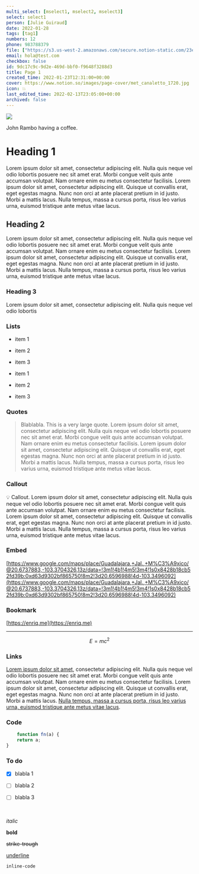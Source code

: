 ```yaml
---
multi_select: [mselect1, mselect2, mselect3]
select: select1
person: [Julie Guiraud]
date: 2022-01-28
tags: [tag1]
numbers: 12
phone: 983788379
file: ["https://s3.us-west-2.amazonaws.com/secure.notion-static.com/23e8b74e-86d1-4b3a-bd9a-dd0415a954e4/me.jpeg?X-Amz-Algorithm=AWS4-HMAC-SHA256&X-Amz-Content-Sha256=UNSIGNED-PAYLOAD&X-Amz-Credential=AKIAT73L2G45EIPT3X45%2F20220214%2Fus-west-2%2Fs3%2Faws4_request&X-Amz-Date=20220214T222343Z&X-Amz-Expires=3600&X-Amz-Signature=0eec5e271b94290448244a0d0b449330d35d10cfa2d6eaf0809387af0c8f6ecc&X-Amz-SignedHeaders=host&x-id=GetObject"]
email: hola@test.com
checkbox: false
id: 9dc17c9c-9d2e-469d-bbf0-f9648f3288d3
title: Page 1
created_time: 2022-01-23T12:31:00+00:00
cover: https://www.notion.so/images/page-cover/met_canaletto_1720.jpg
icon: 💥
last_edited_time: 2022-02-13T23:05:00+00:00
archived: false
---
```


![](https://media.gqmagazine.fr/photos/5bb5a42b46d32e001186b6b5/16:9/w_1280,c_limit/Rambo_Fist_blood_-_017photo1.jpg)

John Rambo having a coffee.

# Heading 1

Lorem ipsum dolor sit amet, consectetur adipiscing elit. Nulla quis neque vel odio lobortis posuere nec sit amet erat. Morbi congue velit quis ante accumsan volutpat. Nam ornare enim eu metus consectetur facilisis. Lorem ipsum dolor sit amet, consectetur adipiscing elit. Quisque ut convallis erat, eget egestas magna. Nunc non orci at ante placerat pretium in id justo. Morbi a mattis lacus. Nulla tempus, massa a cursus porta, risus leo varius urna, euismod tristique ante metus vitae lacus.

## Heading 2

Lorem ipsum dolor sit amet, consectetur adipiscing elit. Nulla quis neque vel odio lobortis posuere nec sit amet erat. Morbi congue velit quis ante accumsan volutpat. Nam ornare enim eu metus consectetur facilisis. Lorem ipsum dolor sit amet, consectetur adipiscing elit. Quisque ut convallis erat, eget egestas magna. Nunc non orci at ante placerat pretium in id justo. Morbi a mattis lacus. Nulla tempus, massa a cursus porta, risus leo varius urna, euismod tristique ante metus vitae lacus.

### Heading 3

Lorem ipsum dolor sit amet, consectetur adipiscing elit. Nulla quis neque vel odio lobortis 

### Lists

- item 1

- item 2

- item 3

- item 1

- item 2

- item 3

### Quotes

> Blablabla. This is a very large quote. Lorem ipsum dolor sit amet, consectetur adipiscing elit. Nulla quis neque vel odio lobortis posuere nec sit amet erat. Morbi congue velit quis ante accumsan volutpat. Nam ornare enim eu metus consectetur facilisis. Lorem ipsum dolor sit amet, consectetur adipiscing elit. Quisque ut convallis erat, eget egestas magna. Nunc non orci at ante placerat pretium in id justo. Morbi a mattis lacus. Nulla tempus, massa a cursus porta, risus leo varius urna, euismod tristique ante metus vitae lacus.

### Callout

💡 Callout.  Lorem ipsum dolor sit amet, consectetur adipiscing elit. Nulla quis neque vel odio lobortis posuere nec sit amet erat. Morbi congue velit quis ante accumsan volutpat. Nam ornare enim eu metus consectetur facilisis. Lorem ipsum dolor sit amet, consectetur adipiscing elit. Quisque ut convallis erat, eget egestas magna. Nunc non orci at ante placerat pretium in id justo. Morbi a mattis lacus. Nulla tempus, massa a cursus porta, risus leo varius urna, euismod tristique ante metus vitae lacus.

### Embed

[https://www.google.com/maps/place/Guadalajara,+Jal.,+M%C3%A9xico/@20.6737883,-103.3704326,13z/data=!3m1!4b1!4m5!3m4!1s0x8428b18cb52fd39b:0xd63d9302bf865750!8m2!3d20.6596988!4d-103.3496092](https://www.google.com/maps/place/Guadalajara,+Jal.,+M%C3%A9xico/@20.6737883,-103.3704326,13z/data=!3m1!4b1!4m5!3m4!1s0x8428b18cb52fd39b:0xd63d9302bf865750!8m2!3d20.6596988!4d-103.3496092)

### Bookmark

[https://enriq.me](https://enriq.me)

---

$$ E=mc^2 $$

### Links

[Lorem ipsum dolor sit amet](https://google.fr), consectetur adipiscing elit. Nulla quis neque vel odio lobortis posuere nec sit amet erat. Morbi congue velit quis ante accumsan volutpat. Nam ornare enim eu metus consectetur facilisis. Lorem ipsum dolor sit amet, consectetur adipiscing elit. Quisque ut convallis erat, eget egestas magna. Nunc non orci at ante placerat pretium in id justo. Morbi a mattis lacus. [Nulla tempus, massa a cursus porta, risus leo varius urna, euismod tristique ante metus vitae lacus](https://swile.co).

### Code

```javascript
	function fn(a) {
	return a;
}
```

### To do

- [x] blabla 1

- [ ] blabla 2

- [ ] blabla 3

<br />

*italic*

**bold**

~~strike-trough~~

<u>underline</u>

`inline-code`
